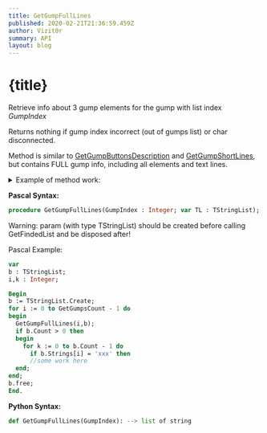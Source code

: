 ```yaml
---
title: GetGumpFullLines
published: 2020-02-21T21:36:59.459Z
author: Vizit0r
summary: API
layout: blog
---
```


# {title}

Retrieve info about 3 gump elements for the gump with list index *GumpIndex*

Returns nothing if gump index incorrect (out of gumps list) or char disconnected.

Method is similar to [GetGumpButtonsDescription](Api/GetGumpButtonsDescription) and [GetGumpShortLines](Api/GetGumpShortLines), but contains FULL gump info, including all elements and text lines.


<details>
<summary>Example of method work:</summary>
```pascal
Serial: 1A1B9F <br>
GumpID: 11CC34F <br>
X: 0000 <br>
Y: 0000 <br>
Pages: 13 <br>
Gump Options: NoDispose NoClose <br>
 <br>
GumpPics: X Y ID  Page <br>
GumpPic: 480  367  2443  0 <br>
 <br>
TilePics: X   Y   ID   Page <br>
0   TilePic: 80  94  5099  2 <br>
1   TilePic: 230  94  5103  2 <br>
... <br>
47   TilePic: 230  184  5176  12 <br>
48   TilePic: 80  274  5181  12 <br>
 <br>
ResizePics: X   Y   ID   Width   Height   Page <br>
0   ResizePic: 20  20  5054  540  40  0 <br>
1   ResizePic: 20  60  5054  360  300  0 <br>
2   ResizePic: 380  60  5054  180  300  0 <br>
3   ResizePic: 20  360  5054  540  70  0 <br>
 <br>
 <br>
CheckBoxes: X   Y   Released_ID  Pressed_ID   Status   Return_value   Page <br>
0   CheckBox: 140  395  210  211  0  1537  0 <br>
 <br>
 <br>
GumpTexts: X   Y   Color   Text_ID   Page <br>
0   GumpText: 159  30  51  0  0 <br>
1   GumpText: 60  371  900  1  0 <br>
... <br>
61   GumpText: 223  229  900  62  12 <br>
62   GumpText: 73  319  900  63  12 <br>
 <br>
TextEntries: X   Y   Width   Height   Status   Color   Return_value   Default_text_id   Page <br>
0   TextEntry: 487  370  100  30  0  513  5  0 <br>
 <br>
Text Lines: <br>
BLACKSMITH SELECTION MENU <br>
Make last (ringmail gloves) <br>
Repair Item <br>
Hardening <br>
How Many? <br>
1 <br>
 <br>
... <br>
 <br>
War Hammer <br>
Hammer Pick <br>
 <br>
GumpButtons: X   Y   Released_ID  Pressed_ID   Quit   Page_ID   Return_value   Page <br>
0   GumpButton: 40  372  208  209  1  0  1025  0 <br>
1   GumpButton: 40  395  208  209  1  0  1026  0 <br>
... <br>
50   GumpButton: 200  164  1209  1210  1  0  5176  12 <br>
51   GumpButton: 50  254  1209  1210  1  0  5180  12<br>
```</details>

**Pascal Syntax:**

```pascal
procedure GetGumpFullLines(GumpIndex : Integer; var TL : TStringList);
```
Warning: param (with type TStringList) should be created before calling GetFindedList and be disposed after!  

Pascal Example:
```pascal
var 
b : TStringList; 
i,k : Integer; 

Begin 
b := TStringList.Create; 
for i := 0 to GetGumpsCount - 1 do 
begin  
  GetGumpFullLines(i,b); 
  if b.Count > 0 then
  begin
    for k := 0 to b.Count - 1 do   
      if b.Strings[i] = 'xxx' then
      //some work here  
  end; 
end;
b.free; 
End.
```

**Python Syntax:**
```python
def GetGumpFullLines(GumpIndex): --> list of string
```
